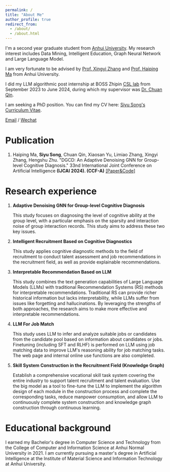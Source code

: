 ```yaml
---
permalink: /
title: "About Me"
author_profile: true
redirect_from: 
  - /about/
  - /about.html
---
```


I'm a second year graduate student from [Anhui University](https://www.ahu.edu.cn/). My research interest includes Data Mining, Intelligent Education, Graph Neural Network and Large Language Model.

I am very fortunate to be advised by [Prof. Xingyi Zhang](https://cs.ahu.edu.cn/2023/0815/c20806a313390/page.htm) and [Prof. Haiping Ma](https://bimk.ahu.edu.cn/2021/0402/c12971a256382/page.htm) from Anhui University.

I did my LLM algorithmic post internship at BOSS Zhipin [CSL lab](https://csl.zhipin.com/) from September 2023 to June 2024, during which my supervisor was [Dr. Chuan Qin](https://scholar.google.com.hk/citations?user=0KTz65wAAAAJ&hl=zh-CN&oi=ao).

I am seeking a PhD position. You can find my CV here: [Siyu Song's Curriculum Vitae](../assets/cv_ssy.pdf).

[Email](mailto:siyusong00@gmail.com) / [Wechat](../images/wechat.png)

Publication
======
1. Haiping Ma, **Siyu Song**, Chuan Qin, Xiaosan Yu, Limiao Zhang, Xingyi Zhang, Hengshu Zhu. "DGCD: An Adaptive Denoising GNN for Group-level Cognitive Diagnosis." 33nd International Joint Conference on Artificial Intelligence **(IJCAI 2024). (CCF-A)** [[Paper&Code]](https://github.com/BIMK/Intelligent-Education/tree/main/DGCD)

Research experience
======
1. **Adaptive Denoising GNN for Group-level Cognitive Diagnosis**

   This study focuses on diagnosing the level of cognitive ability at the group level, with a particular emphasis on the sparsity and interaction noise of group interaction records. This study aims to address these two key issues.
2. **Intelligent Recruitment Based on Cognitive Diagnostics**
   
   This study applies cognitive diagnostic methods to the field of recruitment to conduct talent assessment and job recommendations in the recruitment field, as well as provide explainable recommendations.
3. **Interpretable Recommendation Based on LLM**
   
   This study combines the text generation capabilities of Large Language Models (LLMs) with traditional Recommendation Systems (RS) methods for interpretable recommendations. Traditional RS can provide richer historical information but lacks interpretability, while LLMs suffer from issues like forgetting and hallucinations. By leveraging the strengths of both approaches, the research aims to make more effective and interpretable recommendations.

4. **LLM For Job Match**

   This study uses LLM to infer and analyze suitable jobs or candidates from the candidate pool based on information about candidates or jobs. Finetuning (including SFT and RLHF) is performed on LLM using job matching data to improve LLM's reasoning ability for job matching tasks. The web page and internal online use functions are also completed.

6. **Skill System Construction in the Recruitment Field (Knowledge Graph)**

   Establish a comprehensive vocational skill task system covering the entire industry to support talent recruitment and talent evaluation. Use the big model as a tool to fine-tune the LLM to implement the algorithm design of each module in the construction process and complete the corresponding tasks, reduce manpower consumption, and allow LLM to continuously complete system construction and knowledge graph construction through continuous learning.

Educational background
======
I earned my Bachelor's degree in Computer Science and Technology from the College of Computer and Information Science at Anhui Normal University in 2021. I am currently pursuing a master's degree in Artificial Intelligence at the Institute of Material Science and Information Technology at Anhui University.
